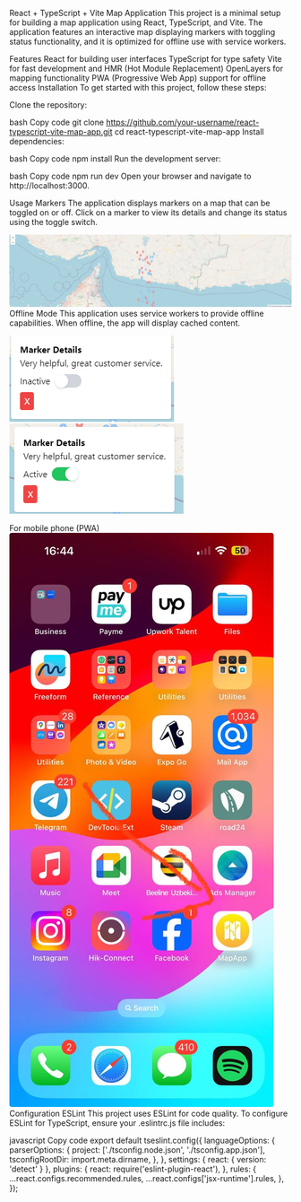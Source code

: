 React + TypeScript + Vite Map Application
This project is a minimal setup for building a map application using React, TypeScript, and Vite. The application features an interactive map displaying markers with toggling status functionality, and it is optimized for offline use with service workers.

Features
React for building user interfaces
TypeScript for type safety
Vite for fast development and HMR (Hot Module Replacement)
OpenLayers for mapping functionality
PWA (Progressive Web App) support for offline access
Installation
To get started with this project, follow these steps:

Clone the repository:

bash
Copy code
git clone https://github.com/your-username/react-typescript-vite-map-app.git
cd react-typescript-vite-map-app
Install dependencies:

bash
Copy code
npm install
Run the development server:

bash
Copy code
npm run dev
Open your browser and navigate to http://localhost:3000.

Usage
Markers
The application displays markers on a map that can be toggled on or off. Click on a marker to view its details and change its status using the toggle switch.

![Map image](src/assets/map-image.png)
Offline Mode
This application uses service workers to provide offline capabilities. When offline, the app will display cached content.

![Toggle off](src/assets/toggle-off.png)
![Toggle on](src/assets/toggle-on.png)

For mobile phone (PWA) 
![MapApp](src/assets/sd.jpg)
Configuration
ESLint
This project uses ESLint for code quality. To configure ESLint for TypeScript, ensure your .eslintrc.js file includes:

javascript
Copy code
export default tseslint.config({
  languageOptions: {
    parserOptions: {
      project: ['./tsconfig.node.json', './tsconfig.app.json'],
      tsconfigRootDir: import.meta.dirname,
    },
  },
  settings: { react: { version: 'detect' } },
  plugins: {
    react: require('eslint-plugin-react'),
  },
  rules: {
    ...react.configs.recommended.rules,
    ...react.configs['jsx-runtime'].rules,
  },
});